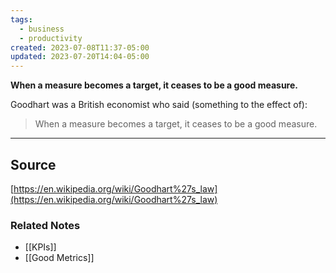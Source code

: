 ```yaml
---
tags:
  - business
  - productivity
created: 2023-07-08T11:37-05:00
updated: 2023-07-20T14:04-05:00
---
```

**When a measure becomes a target, it ceases to be a good measure.**

Goodhart was a British economist who said (something to the effect of):

> When a measure becomes a target, it ceases to be a good measure.
> 

---

## Source

[https://en.wikipedia.org/wiki/Goodhart%27s_law](https://en.wikipedia.org/wiki/Goodhart%27s_law) 

### Related Notes
- [[KPIs]] 
- [[Good Metrics]]